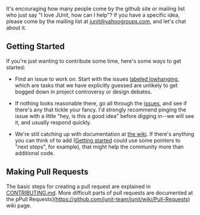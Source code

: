 It's encouraging how many people come by the github site or mailing list who just say "I love JUnit, how can I help"?  If you have a specific idea, please come by the mailing list at junit@yahoogroups.com, and let's chat about it.

## Getting Started

If you're just wanting to contribute some time, here's some ways to get started:

- Find an issue to work on.  Start with the issues [labeled lowhanging](https://github.com/junit-team/junit/issues?direction=asc&labels=lowhanging&page=1&sort=updated&state=open), which are tasks that we have explicitly guessed are unlikely to get bogged down in project controversy or design debates.

- If nothing looks reasonable there, go all through the [issues](https://github.com/junit-team/junit/issues?direction=asc&sort=updated&state=open), and see if there's any that tickle your fancy.  I'd strongly recommend pinging the issue with a little "hey, is this a good idea" before digging in--we will see it, and usually respond quickly.

- We're still catching up with documentation at [the wiki](https://github.com/junit-team/junit/wiki).  If there's anything you can think of to add ([Getting started](https://github.com/junit-team/junit/wiki/Getting-started) could use some pointers to "next steps", for example), that might help the community more than additional code.

## Making Pull Requests

The basic steps for creating a pull request are explained in [CONTRIBUTING.md](https://github.com/junit-team/junit/blob/master/CONTRIBUTING.md). More difficult parts of pull requests are documented at the  pPull Requests](https://github.com/junit-team/junit/wiki/Pull-Requests) wiki page.